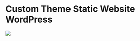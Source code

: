 # Custom Theme Static Website WordPress

![](https://github.com/jessejayjustin/race-online-limited-website-wp/blob/master/e-race-net-bd.jpg)
